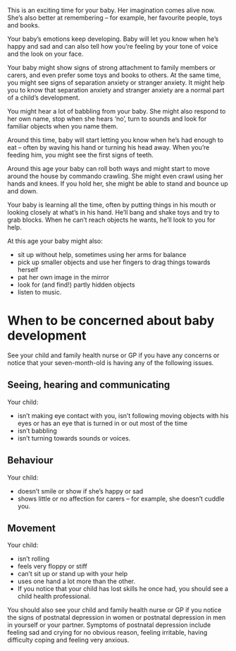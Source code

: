 This is an exciting time for your baby. Her imagination comes alive now. She’s also better at remembering – for example, her favourite people, toys and books.

Your baby’s emotions keep developing. Baby will let you know when he’s happy and sad and can also tell how you’re feeling by your tone of voice and the look on your face.

Your baby might show signs of strong attachment to family members or carers, and even prefer some toys and books to others. At the same time, you might see signs of separation anxiety or stranger anxiety. It might help you to know that separation anxiety and stranger anxiety are a normal part of a child’s development.

You might hear a lot of babbling from your baby. She might also respond to her own name, stop when she hears ‘no’, turn to sounds and look for familiar objects when you name them.

Around this time, baby will start letting you know when he’s had enough to eat – often by waving his hand or turning his head away. When you’re feeding him, you might see the first signs of teeth.

Around this age your baby can roll both ways and might start to move around the house by commando crawling. She might even crawl using her hands and knees. If you hold her, she might be able to stand and bounce up and down.

Your baby is learning all the time, often by putting things in his mouth or looking closely at what’s in his hand. He’ll bang and shake toys and try to grab blocks. When he can’t reach objects he wants, he’ll look to you for help.

At this age your baby might also:
- sit up without help, sometimes using her arms for balance
- pick up smaller objects and use her fingers to drag things towards herself
- pat her own image in the mirror
- look for (and find!) partly hidden objects
- listen to music.

# When to be concerned about baby development

See your child and family health nurse or GP if you have any concerns or notice that your seven-month-old is having any of the following issues.

## Seeing, hearing and communicating 
Your child:
- isn’t making eye contact with you, isn’t following moving objects with his eyes or has an eye that is turned in or out most of the time
- isn’t babbling
- isn’t turning towards sounds or voices.

## Behaviour 
Your child:
- doesn’t smile or show if she’s happy or sad
- shows little or no affection for carers – for example, she doesn’t cuddle you.

## Movement 
Your child:
- isn’t rolling
- feels very floppy or stiff
- can’t sit up or stand up with your help
- uses one hand a lot more than the other.
- If you notice that your child has lost skills he once had, you should see a child health professional.

You should also see your child and family health nurse or GP if you notice the signs of postnatal depression in women or postnatal depression in men in yourself or your partner. Symptoms of postnatal depression include feeling sad and crying for no obvious reason, feeling irritable, having difficulty coping and feeling very anxious.

